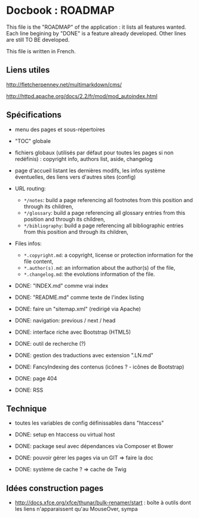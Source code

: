 # Docbook : ROADMAP

This file is the "ROADMAP" of the application : it lists all features wanted. Each line 
begining by "DONE" is a feature already developed. Other lines are still TO BE developed.

This file is written in French.


## Liens utiles

<http://fletcherpenney.net/multimarkdown/cms/>

<http://httpd.apache.org/docs/2.2/fr/mod/mod_autoindex.html>


## Spécifications

- menu des pages et sous-répertoires
- "TOC" globale
- fichiers globaux (utilisés par défaut pour toutes les pages si non redéfinis) : copyright info, authors list, aside, changelog
- page d'accueil listant les dernières modifs, les infos système éventuelles, des liens vers d'autres sites (config)
- URL routing:
    -   `*/notes`: build a page referencing all footnotes from this position and through its children,
    -   `*/glossary`: build a page referencing all glossary entries from this position and through 
        its children,
    -   `*/bibliography`: build a page referencing all bibliographic entries from this position and 
        through its children,
- Files infos:
    -   `*.copyright.md`: a copyright, license or protection information for the file content,
    -   `*.author(s).md`: an information about the author(s) of the file,
    -   `*.changelog.md`: the evolutions information of the file.

- DONE: "INDEX.md" comme vrai index
- DONE: "README.md" comme texte de l'index listing
- DONE: faire un "sitemap.xml" (redirigé via Apache)
- DONE: navigation: previous / next / head 
- DONE: interface riche avec Bootstrap (HTML5)
- DONE: outil de recherche (?)
- DONE: gestion des traductions avec extension ".LN.md"
- DONE: FancyIndexing des contenus (icônes ? - icônes de Bootstrap)
- DONE: page 404
- DONE: RSS


## Technique

- toutes les variables de config définissables dans "htaccess"

- DONE: setup en htaccess ou virtual host
- DONE: package seul avec dépendances via Composer et Bower
- DONE: pouvoir gérer les pages via un GIT => faire la doc
- DONE: système de cache ? => cache de Twig


## Idées construction pages

- <http://docs.xfce.org/xfce/thunar/bulk-renamer/start> : boîte à outils dont les liens n'apparaissent qu'au MouseOver, sympa

